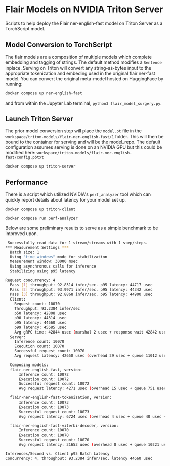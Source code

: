 # Flair Models on NVIDIA Triton Server

Scripts to help deploy the Flair ner-english-fast model on Triton Server as a TorchScript model.

## Model Conversion to TorchScript

The flair models are a composition of multiple models which complete embedding and tagging of strings. The default method modifies a `Sentence` inplace. Serving on Triton will convert any string-as-bytes input to the appropriate tokenization and embeding used in the original flair ner-fast model. You can convert the original meta-model hosted on HuggingFace by running:

```sh
docker compose up ner-english-fast
```

and from within the Jupyter Lab terminal, `python3 flair_model_surgery.py`.

## Launch Triton Server

The prior model conversion step will place the `model.pt` file in the `workspace/triton-models/flair-ner-english-fast/1` folder. This will then be bound to the container for serving and will be the model_repo. The default configuration assumes serving is done on an NVIDIA GPU but this could be modified here: `workspace/triton-models/flair-ner-english-fast/config.pbtxt`

```sh
docker compose up triton-server
```

## Performance

There is a script which utilized NVIDIA's `perf_analyzer` tool which can quickly report details about latency for your model set up.

```sh
docker compose up triton-client
```

```sh
docker compose run perf-analyzer
```

Below are some preliminary results to serve as a simple benchmark to be improved upon.

```sh
 Successfully read data for 1 stream/streams with 1 step/steps.
*** Measurement Settings ***
  Batch size: 1
  Using "time_windows" mode for stabilization
  Measurement window: 30000 msec
  Using asynchronous calls for inference
  Stabilizing using p95 latency

Request concurrency: 4
  Pass [1] throughput: 92.8314 infer/sec. p95 latency: 44717 usec
  Pass [2] throughput: 93.9971 infer/sec. p95 latency: 44342 usec
  Pass [3] throughput: 92.8868 infer/sec. p95 latency: 44900 usec
  Client:
    Request count: 10070
    Throughput: 93.2384 infer/sec
    p50 latency: 42808 usec
    p90 latency: 44314 usec
    p95 latency: 44660 usec
    p99 latency: 45685 usec
    Avg gRPC time: 42844 usec (marshal 2 usec + response wait 42842 usec + unmarshal 0 usec)
  Server:
    Inference count: 10070
    Execution count: 10070
    Successful request count: 10070
    Avg request latency: 42650 usec (overhead 29 usec + queue 11012 usec + compute 31609 usec)

  Composing models:
  flair-ner-english-fast, version:
      Inference count: 10072
      Execution count: 10072
      Successful request count: 10072
      Avg request latency: 4271 usec (overhead 15 usec + queue 751 usec + compute input 20 usec + compute infer 2223 usec + compute output 1261 usec)

  flair-ner-english-fast-tokenization, version:
      Inference count: 10073
      Execution count: 10073
      Successful request count: 10073
      Avg request latency: 6724 usec (overhead 4 usec + queue 40 usec + compute input 7 usec + compute infer 6644 usec + compute output 29 usec)

  flair-ner-english-fast-viterbi-decoder, version:
      Inference count: 10070
      Execution count: 10070
      Successful request count: 10070
      Avg request latency: 31653 usec (overhead 8 usec + queue 10221 usec + compute input 45 usec + compute infer 21327 usec + compute output 52 usec)

Inferences/Second vs. Client p95 Batch Latency
Concurrency: 4, throughput: 93.2384 infer/sec, latency 44660 usec
```
